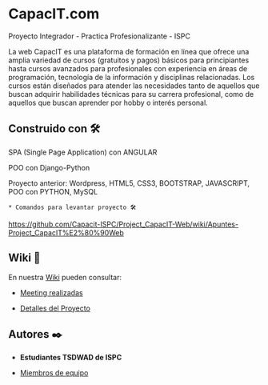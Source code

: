 # CapacIT.com       

Proyecto Integrador - Practica Profesionalizante - ISPC

La web CapacIT es una plataforma de formación en línea que ofrece una amplia variedad de cursos (gratuitos y pagos) básicos para principiantes hasta cursos avanzados para profesionales con experiencia en áreas de programación, tecnología de la información y disciplinas relacionadas. Los cursos están diseñados para atender las necesidades tanto de aquellos que buscan adquirir habilidades técnicas para su carrera profesional, como de aquellos que buscan aprender por hobby o interés personal.



## Construido con 🛠️

SPA (Single Page Application) con ANGULAR

POO con Django-Python

Proyecto anterior: Wordpress, HTML5, CSS3, BOOTSTRAP, JAVASCRIPT, POO con PYTHON, MySQL

 	* Comandos para levantar proyecto 🛠️

https://github.com/Capacit-ISPC/Project_CapacIT-Web/wiki/Apuntes-Project_CapacIT%E2%80%90Web


## Wiki 📖

En nuestra [Wiki](https://github.com/Capacit-ISPC/Project_CapacIT-Web/wiki ) pueden consultar:

  * [Meeting realizadas](https://github.com/Capacit-ISPC/Project_CapacIT-Web/wiki/Reuniones-Equipo)

  * [Detalles del Proyecto](https://github.com/Capacit-ISPC/Project_CapacIT-Web/wiki/Proyecto-Final-%E2%80%90-Pr%C3%A1ctica-Profesionalizante-ISPC-2024)


## Autores ✒️

* **Estudiantes TSDWAD de ISPC**

* [Miembros de equipo](https://github.com/Capacit-ISPC/Project_CapacIT-Web/wiki/Miembros-de-Equipo)



